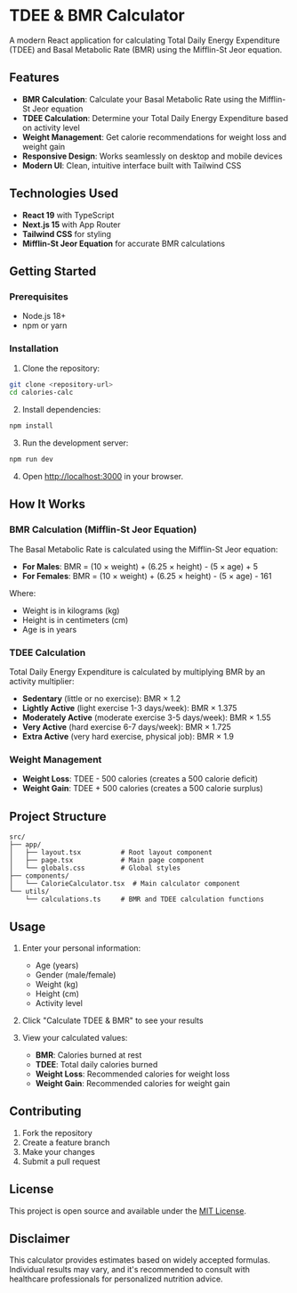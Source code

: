 # TDEE & BMR Calculator

A modern React application for calculating Total Daily Energy Expenditure (TDEE) and Basal Metabolic Rate (BMR) using the Mifflin-St Jeor equation.

## Features

- **BMR Calculation**: Calculate your Basal Metabolic Rate using the Mifflin-St Jeor equation
- **TDEE Calculation**: Determine your Total Daily Energy Expenditure based on activity level
- **Weight Management**: Get calorie recommendations for weight loss and weight gain
- **Responsive Design**: Works seamlessly on desktop and mobile devices
- **Modern UI**: Clean, intuitive interface built with Tailwind CSS

## Technologies Used

- **React 19** with TypeScript
- **Next.js 15** with App Router
- **Tailwind CSS** for styling
- **Mifflin-St Jeor Equation** for accurate BMR calculations

## Getting Started

### Prerequisites

- Node.js 18+ 
- npm or yarn

### Installation

1. Clone the repository:
```bash
git clone <repository-url>
cd calories-calc
```

2. Install dependencies:
```bash
npm install
```

3. Run the development server:
```bash
npm run dev
```

4. Open [http://localhost:3000](http://localhost:3000) in your browser.

## How It Works

### BMR Calculation (Mifflin-St Jeor Equation)

The Basal Metabolic Rate is calculated using the Mifflin-St Jeor equation:

- **For Males**: BMR = (10 × weight) + (6.25 × height) - (5 × age) + 5
- **For Females**: BMR = (10 × weight) + (6.25 × height) - (5 × age) - 161

Where:
- Weight is in kilograms (kg)
- Height is in centimeters (cm)
- Age is in years

### TDEE Calculation

Total Daily Energy Expenditure is calculated by multiplying BMR by an activity multiplier:

- **Sedentary** (little or no exercise): BMR × 1.2
- **Lightly Active** (light exercise 1-3 days/week): BMR × 1.375
- **Moderately Active** (moderate exercise 3-5 days/week): BMR × 1.55
- **Very Active** (hard exercise 6-7 days/week): BMR × 1.725
- **Extra Active** (very hard exercise, physical job): BMR × 1.9

### Weight Management

- **Weight Loss**: TDEE - 500 calories (creates a 500 calorie deficit)
- **Weight Gain**: TDEE + 500 calories (creates a 500 calorie surplus)

## Project Structure

```
src/
├── app/
│   ├── layout.tsx          # Root layout component
│   ├── page.tsx            # Main page component
│   └── globals.css         # Global styles
├── components/
│   └── CalorieCalculator.tsx  # Main calculator component
└── utils/
    └── calculations.ts     # BMR and TDEE calculation functions
```

## Usage

1. Enter your personal information:
   - Age (years)
   - Gender (male/female)
   - Weight (kg)
   - Height (cm)
   - Activity level

2. Click "Calculate TDEE & BMR" to see your results

3. View your calculated values:
   - **BMR**: Calories burned at rest
   - **TDEE**: Total daily calories burned
   - **Weight Loss**: Recommended calories for weight loss
   - **Weight Gain**: Recommended calories for weight gain

## Contributing

1. Fork the repository
2. Create a feature branch
3. Make your changes
4. Submit a pull request

## License

This project is open source and available under the [MIT License](LICENSE).

## Disclaimer

This calculator provides estimates based on widely accepted formulas. Individual results may vary, and it's recommended to consult with healthcare professionals for personalized nutrition advice.
